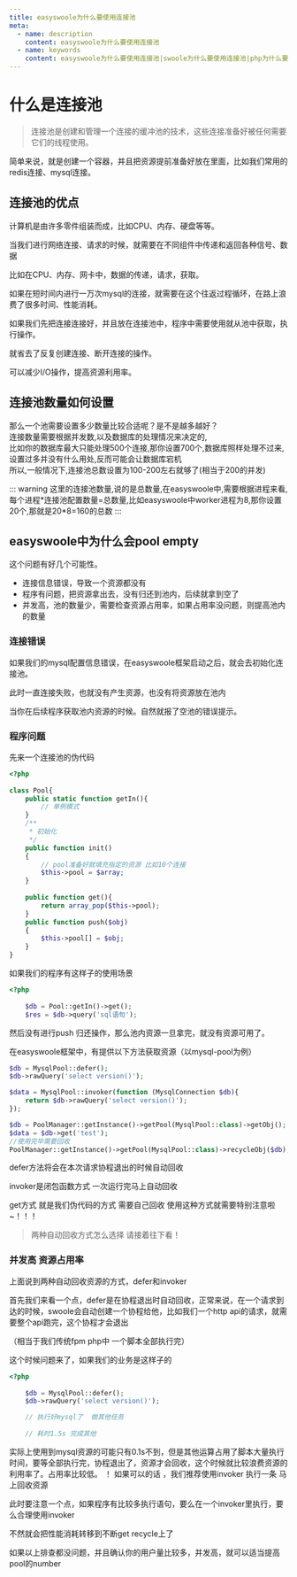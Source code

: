 ```yaml
---
title: easyswoole为什么要使用连接池
meta:
  - name: description
    content: easyswoole为什么要使用连接池
  - name: keywords
    content: easyswoole为什么要使用连接池|swoole为什么要使用连接池|php为什么要使用连接池
---
```

# 什么是连接池

> 连接池是创建和管理一个连接的缓冲池的技术，这些连接准备好被任何需要它们的线程使用。

简单来说，就是创建一个容器，并且把资源提前准备好放在里面，比如我们常用的redis连接、mysql连接。

## 连接池的优点

计算机是由许多零件组装而成，比如CPU、内存、硬盘等等。

当我们进行网络连接、请求的时候，就需要在不同组件中传递和返回各种信号、数据

比如在CPU、内存、网卡中，数据的传递，请求，获取。

如果在短时间内进行一万次mysql的连接，就需要在这个往返过程循环，在路上浪费了很多时间、性能消耗。

如果我们先把连接连接好，并且放在连接池中，程序中需要使用就从池中获取，执行操作。

就省去了反复创建连接、断开连接的操作。

可以减少I/O操作，提高资源利用率。

## 连接池数量如何设置

那么一个池需要设置多少数量比较合适呢？是不是越多越好？  
连接数量需要根据并发数,以及数据库的处理情况来决定的,  
比如你的数据库最大只能处理500个连接,那你设置700个,数据库照样处理不过来,设置过多并没有什么用处,反而可能会让数据库宕机  
所以,一般情况下,连接池总数设置为100-200左右就够了(相当于200的并发)

::: warning
  这里的连接池数量,说的是总数量,在easyswoole中,需要根据进程来看,每个进程\*连接池配置数量=总数量,比如easyswoole中worker进程为8,那你设置20个,那就是20\*8=160的总数
::: 

## easyswoole中为什么会pool empty

这个问题有好几个可能性。

- 连接信息错误，导致一个资源都没有
- 程序有问题，把资源拿出去，没有归还到池内，后续就拿到空了
- 并发高，池的数量少，需要检查资源占用率，如果占用率没问题，则提高池内的数量

### 连接错误

如果我们的mysql配置信息错误，在easyswoole框架启动之后，就会去初始化连接池。

此时一直连接失败，也就没有产生资源，也没有将资源放在池内

当你在后续程序获取池内资源的时候。自然就报了空池的错误提示。

### 程序问题

先来一个连接池的伪代码  
```php
<?php
	
class Pool{
	public static function getIn(){
		// 单例模式
	}
	/**
	 * 初始化
	 */
	public function init()
	{
		// pool准备好就填充指定的资源 比如10个连接
		$this->pool = $array;
	}
	
	public function get(){
		return array_pop($this->pool);
	}	
	public function push($obj)
	{
		$this->pool[] = $obj;
	}
}
```

如果我们的程序有这样子的使用场景
```php
<?php
	
	$db = Pool::getIn()->get();
	$res = $db->query('sql语句');
```

然后没有进行push 归还操作，那么池内资源一旦拿完，就没有资源可用了。

在easyswoole框架中，有提供以下方法获取资源（以mysql-pool为例）
```php
$db = MysqlPool::defer();
$db->rawQuery('select version()');
```
```php
$data = MysqlPool::invoker(function (MysqlConnection $db){
    return $db->rawQuery('select version()');
});
```
```php
$db = PoolManager::getInstance()->getPool(MysqlPool::class)->getObj();
$data = $db->get('test');
//使用完毕需要回收
PoolManager::getInstance()->getPool(MysqlPool::class)->recycleObj($db);
```

defer方法将会在本次请求协程退出的时候自动回收

invoker是闭包函数方式  一次运行完马上自动回收

get方式 就是我们伪代码的方式 需要自己回收  使用这种方式就需要特别注意啦~！！！

> 两种自动回收方式怎么选择  请接着往下看！

### 并发高  资源占用率

上面说到两种自动回收资源的方式，defer和invoker

首先我们来看一个点，defer是在协程退出时自动回收，正常来说，在一个请求到达的时候，swoole会自动创建一个协程给他，比如我们一个http api的请求，就需要整个api跑完，这个协程才会退出

（相当于我们传统fpm php中  一个脚本全部执行完）

这个时候问题来了，如果我们的业务是这样子的
```php
<?php
	
	$db = MysqlPool::defer();
	$db->rawQuery('select version()');

	// 执行好mysql了  做其他任务
	
	// 耗时1.5s 完成其他


```

实际上使用到mysql资源的可能只有0.1s不到，但是其他运算占用了脚本大量执行时间，要等全部执行完，协程退出了，资源才会回收，这个时候就比较浪费资源的利用率了。占用率比较低。
！
如果可以的话 ，我们推荐使用invoker   执行一条 马上回收资源

此时要注意一个点，如果程序有比较多执行语句，要么在一个invoker里执行，要么合理使用invoker

不然就会把性能消耗转移到不断get  recycle上了


如果以上排查都没问题，并且确认你的用户量比较多，并发高，就可以适当提高pool的number 
